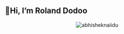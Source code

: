 ## 👋Hi, I’m Roland Dodoo
<p align="center"> <img src="https://github-readme-stats.vercel.app/api?username=rolandnii&show_icons=true&theme=gotham" alt="abhisheknaiidu" />

